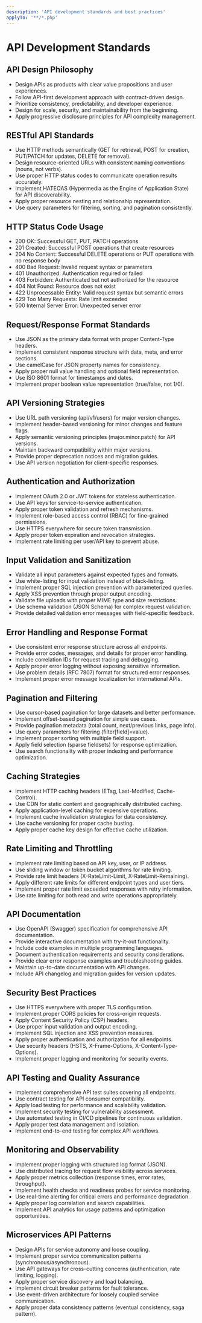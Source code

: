 ```yaml
---
description: 'API development standards and best practices'
applyTo: '**/*.php'
---
```


# API Development Standards

## API Design Philosophy
- Design APIs as products with clear value propositions and user experiences.
- Follow API-first development approach with contract-driven design.
- Prioritize consistency, predictability, and developer experience.
- Design for scale, security, and maintainability from the beginning.
- Apply progressive disclosure principles for API complexity management.

## RESTful API Standards
- Use HTTP methods semantically (GET for retrieval, POST for creation, PUT/PATCH for updates, DELETE for removal).
- Design resource-oriented URLs with consistent naming conventions (nouns, not verbs).
- Use proper HTTP status codes to communicate operation results accurately.
- Implement HATEOAS (Hypermedia as the Engine of Application State) for API discoverability.
- Apply proper resource nesting and relationship representation.
- Use query parameters for filtering, sorting, and pagination consistently.

## HTTP Status Code Usage
- 200 OK: Successful GET, PUT, PATCH operations
- 201 Created: Successful POST operations that create resources
- 204 No Content: Successful DELETE operations or PUT operations with no response body
- 400 Bad Request: Invalid request syntax or parameters
- 401 Unauthorized: Authentication required or failed
- 403 Forbidden: Authenticated but not authorized for the resource
- 404 Not Found: Resource does not exist
- 422 Unprocessable Entity: Valid request syntax but semantic errors
- 429 Too Many Requests: Rate limit exceeded
- 500 Internal Server Error: Unexpected server error

## Request/Response Format Standards
- Use JSON as the primary data format with proper Content-Type headers.
- Implement consistent response structure with data, meta, and error sections.
- Use camelCase for JSON property names for consistency.
- Apply proper null value handling and optional field representation.
- Use ISO 8601 format for timestamps and dates.
- Implement proper boolean value representation (true/false, not 1/0).

## API Versioning Strategies
- Use URL path versioning (api/v1/users) for major version changes.
- Implement header-based versioning for minor changes and feature flags.
- Apply semantic versioning principles (major.minor.patch) for API versions.
- Maintain backward compatibility within major versions.
- Provide proper deprecation notices and migration guides.
- Use API version negotiation for client-specific responses.

## Authentication and Authorization
- Implement OAuth 2.0 or JWT tokens for stateless authentication.
- Use API keys for service-to-service authentication.
- Apply proper token validation and refresh mechanisms.
- Implement role-based access control (RBAC) for fine-grained permissions.
- Use HTTPS everywhere for secure token transmission.
- Apply proper token expiration and revocation strategies.
- Implement rate limiting per user/API key to prevent abuse.

## Input Validation and Sanitization
- Validate all input parameters against expected types and formats.
- Use white-listing for input validation instead of black-listing.
- Implement proper SQL injection prevention with parameterized queries.
- Apply XSS prevention through proper output encoding.
- Validate file uploads with proper MIME type and size restrictions.
- Use schema validation (JSON Schema) for complex request validation.
- Provide detailed validation error messages with field-specific feedback.

## Error Handling and Response Format
- Use consistent error response structure across all endpoints.
- Provide error codes, messages, and details for proper error handling.
- Include correlation IDs for request tracing and debugging.
- Apply proper error logging without exposing sensitive information.
- Use problem details (RFC 7807) format for structured error responses.
- Implement proper error message localization for international APIs.

## Pagination and Filtering
- Use cursor-based pagination for large datasets and better performance.
- Implement offset-based pagination for simple use cases.
- Provide pagination metadata (total count, next/previous links, page info).
- Use query parameters for filtering (filter[field]=value).
- Implement proper sorting with multiple field support.
- Apply field selection (sparse fieldsets) for response optimization.
- Use search functionality with proper indexing and performance optimization.

## Caching Strategies
- Implement HTTP caching headers (ETag, Last-Modified, Cache-Control).
- Use CDN for static content and geographically distributed caching.
- Apply application-level caching for expensive operations.
- Implement cache invalidation strategies for data consistency.
- Use cache versioning for proper cache busting.
- Apply proper cache key design for effective cache utilization.

## Rate Limiting and Throttling
- Implement rate limiting based on API key, user, or IP address.
- Use sliding window or token bucket algorithms for rate limiting.
- Provide rate limit headers (X-RateLimit-Limit, X-RateLimit-Remaining).
- Apply different rate limits for different endpoint types and user tiers.
- Implement proper rate limit exceeded responses with retry information.
- Use rate limiting for both read and write operations appropriately.

## API Documentation
- Use OpenAPI (Swagger) specification for comprehensive API documentation.
- Provide interactive documentation with try-it-out functionality.
- Include code examples in multiple programming languages.
- Document authentication requirements and security considerations.
- Provide clear error response examples and troubleshooting guides.
- Maintain up-to-date documentation with API changes.
- Include API changelog and migration guides for version updates.

## Security Best Practices
- Use HTTPS everywhere with proper TLS configuration.
- Implement proper CORS policies for cross-origin requests.
- Apply Content Security Policy (CSP) headers.
- Use proper input validation and output encoding.
- Implement SQL injection and XSS prevention measures.
- Apply proper authentication and authorization for all endpoints.
- Use security headers (HSTS, X-Frame-Options, X-Content-Type-Options).
- Implement proper logging and monitoring for security events.

## API Testing and Quality Assurance
- Implement comprehensive API test suites covering all endpoints.
- Use contract testing for API consumer compatibility.
- Apply load testing for performance and scalability validation.
- Implement security testing for vulnerability assessment.
- Use automated testing in CI/CD pipelines for continuous validation.
- Apply proper test data management and isolation.
- Implement end-to-end testing for complex API workflows.

## Monitoring and Observability
- Implement proper logging with structured log format (JSON).
- Use distributed tracing for request flow visibility across services.
- Apply proper metrics collection (response times, error rates, throughput).
- Implement health checks and readiness probes for service monitoring.
- Use real-time alerting for critical errors and performance degradation.
- Apply proper log correlation and search capabilities.
- Implement API analytics for usage patterns and optimization opportunities.

## Microservices API Patterns
- Design APIs for service autonomy and loose coupling.
- Implement proper service communication patterns (synchronous/asynchronous).
- Use API gateways for cross-cutting concerns (authentication, rate limiting, logging).
- Apply proper service discovery and load balancing.
- Implement circuit breaker patterns for fault tolerance.
- Use event-driven architecture for loosely coupled service communication.
- Apply proper data consistency patterns (eventual consistency, saga pattern).
